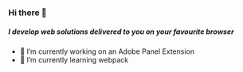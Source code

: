 ### Hi there 👋

##### I develop web solutions delivered to you on your favourite browser

- 🔭 I’m currently working on an Adobe Panel Extension
- 🌱 I’m currently learning webpack
